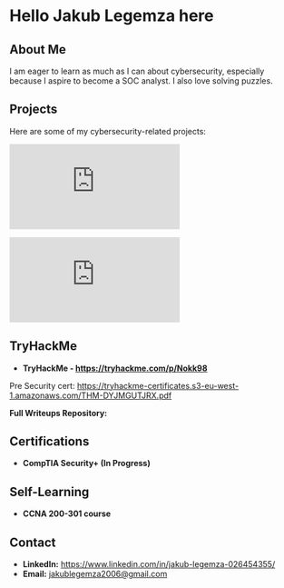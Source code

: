 #  Hello Jakub Legemza here

## About Me
I am eager to learn as much as I can about cybersecurity, especially because I aspire to become a SOC analyst. I also love solving puzzles.


## Projects
Here are some of my cybersecurity-related projects:

![Cisco Packet Tracer - Basic Networking Lab](https://github.com/Nok98/networking-labs/blob/main/README.md)



![wireshark - lab](https://github.com/Nok98/Wireshark/blob/main/README.md)


## TryHackMe
- **TryHackMe - https://tryhackme.com/p/Nokk98**

Pre Security cert: https://tryhackme-certificates.s3-eu-west-1.amazonaws.com/THM-DYJMGUTJRX.pdf



**Full Writeups Repository:**

## Certifications
- **CompTIA Security+ (In Progress)**

## Self-Learning

- **CCNA 200-301 course**




## Contact
- **LinkedIn:** https://www.linkedin.com/in/jakub-legemza-026454355/
- **Email:** jakublegemza2006@gmail.com
